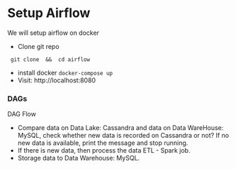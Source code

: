 # Setup Airflow
 We will setup airflow on docker
- Clone git repo

``` git clone  &&  cd airflow``` 

- install docker
```docker-compose up```
- Visit: http://localhost:8080

### DAGs
DAG Flow 
- Compare data on Data Lake: Cassandra and data on Data WareHouse: MySQL, check whether new data is recorded on Cassandra or not? If no new data is available, print the message and stop running.
- If there is new data, then process the data ETL - Spark job.
- Storage data to Data Warehouse: MySQL.

